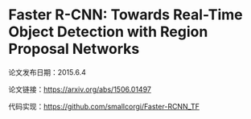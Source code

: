 Faster R-CNN: Towards Real-Time Object Detection with Region Proposal Networks
============

论文发布日期：2015.6.4 

论文链接：https://arxiv.org/abs/1506.01497

代码实现：https://github.com/smallcorgi/Faster-RCNN_TF




